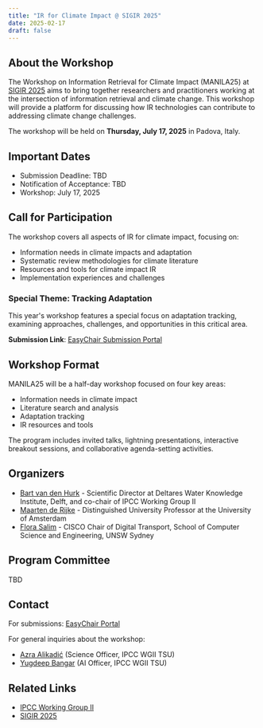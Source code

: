 ```yaml
---
title: "IR for Climate Impact @ SIGIR 2025"
date: 2025-02-17
draft: false
---
```


## About the Workshop

The Workshop on Information Retrieval for Climate Impact (MANILA25) at [SIGIR 2025](https://sigir2025.dei.unipd.it/) aims to bring together researchers and practitioners working at the intersection of information retrieval and climate change. This workshop will provide a platform for discussing how IR technologies can contribute to addressing climate change challenges.

The workshop will be held on **Thursday, July 17, 2025** in Padova, Italy.

## Important Dates

- Submission Deadline: TBD
- Notification of Acceptance: TBD
- Workshop: July 17, 2025

## Call for Participation

The workshop covers all aspects of IR for climate impact, focusing on:
- Information needs in climate impacts and adaptation
- Systematic review methodologies for climate literature
- Resources and tools for climate impact IR
- Implementation experiences and challenges

### Special Theme: Tracking Adaptation
This year's workshop features a special focus on adaptation tracking, examining approaches, challenges, and opportunities in this critical area.

**Submission Link**: [EasyChair Submission Portal](https://easychair.org/my/conference?conf=manila25)

## Workshop Format

MANILA25 will be a half-day workshop focused on four key areas:
- Information needs in climate impact
- Literature search and analysis
- Adaptation tracking
- IR resources and tools

The program includes invited talks, lightning presentations, interactive breakout sessions, and collaborative agenda-setting activities.

## Organizers

- [Bart van den Hurk](https://www.ipcc.ch/people/bart-van-den-hurk/) - Scientific Director at Deltares Water Knowledge Institute, Delft, and co-chair of IPCC Working Group II
- [Maarten de Rijke](https://staff.fnwi.uva.nl/m.derijke/) - Distinguished University Professor at the University of Amsterdam
- [Flora Salim](https://www.unsw.edu.au/staff/flora-salim) - CISCO Chair of Digital Transport, School of Computer Science and Engineering, UNSW Sydney

## Program Committee

TBD

## Contact

For submissions: [EasyChair Portal](https://easychair.org/my/conference?conf=manila25)

For general inquiries about the workshop:

- [Azra Alikadić](mailto:azra.alikadic@deltares.nl) (Science Officer, IPCC WGII TSU)
- [Yugdeep Bangar](mailto:yugdeep.bangar@deltares.nl) (AI Officer, IPCC WGII TSU)

## Related Links
- [IPCC Working Group II](https://www.ipcc.ch/working-group/wg2/)
- [SIGIR 2025](https://sigir2025.dei.unipd.it/)
